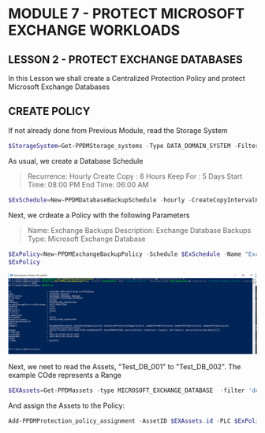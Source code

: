 # MODULE 7 - PROTECT MICROSOFT EXCHANGE WORKLOADS

## LESSON 2 - PROTECT EXCHANGE DATABASES

In this Lesson we shall create a Centralized Protection Policy and protect Microsoft Exchange Databases

## CREATE POLICY

If not already done from Previous Module, read the Storage System

```Powershell
$StorageSystem=Get-PPDMStorage_systems -Type DATA_DOMAIN_SYSTEM -Filter {name eq "ddve-01.demo.local"}
```

As usual, we create a Database Schedule

>Recurrence: Hourly
>Create Copy : 8 Hours
>Keep For : 5 Days
>Start Time: 08:00 PM
>End Time: 06:00 AM

```Powershell
$ExSchedule=New-PPDMDatabaseBackupSchedule -hourly -CreateCopyIntervalHrs 8 -RetentionUnit DAY -RetentionInterval 5
```

Next, we crdeate a Policy with the following Parameters

>Name: Exchange Backups
>Description: Exchange Database Backups
>Type: Microsoft Exchange Database

```Powershell
$ExPolicy=New-PPDMExchangeBackupPolicy -Schedule $ExSchedule -Name "Exchange Backups" -StorageSystemID $StorageSystem.id -Description "Exchange Database Backups" -enabled
$ExPolicy
```

![Alt text](image-13.png)

Next, we neet to read the Assets, "Test_DB_001" to "Test_DB_002". The example COde represents a Range

```Powershell
$EXAssets=Get-PPDMassets -type MICROSOFT_EXCHANGE_DATABASE  -filter 'details.database.clusterName eq "exchange.demo.local" and (name ge "Test_DB_001" and name le "Test_DB_002")'
```

And assign the Assets to the Policy:

```Powershell
Add-PPDMProtection_policy_assignment -AssetID $EXAssets.id -PLC $ExPolicy.id
```